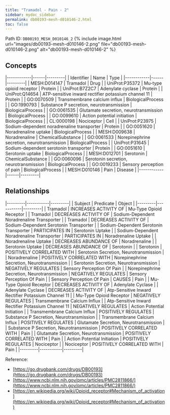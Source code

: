 ```yaml
---
title: "Tramadol - Pain - 2"
sidebar: mydoc_sidebar
permalink: db00193-mesh-d010146-2.html
toc: false 
---
```



Path ID: `DB00193_MESH_D010146_2`
{% include image.html url="images/db00193-mesh-d010146-2.png" file="db00193-mesh-d010146-2.png" alt="db00193-mesh-d010146-2" %}

## Concepts

|------------|------|---------|
| Identifier | Name | Type    |
|------------|------|---------|
| MESH:D014147 | Tramadol | Drug |
| UniProt:P35372 | Mu-type opioid receptor | Protein |
| UniProt:B7Z2C7 | Adenylate cyclase | Protein |
| UniProt:Q14654 | ATP-sensitive inward rectifier potassium channel 11 | Protein |
| GO:0070509 | Transmembrane calcium influx | BiologicalProcess |
| GO:1990793 | Substance P secretion, neurotransmission | BiologicalProcess |
| GO:0061535 | Glutamate secretion, neurotransmission | BiologicalProcess |
| GO:0099610 | Action potential initiation | BiologicalProcess |
| CL:0000198 | Nociceptor | Cell |
| UniProt:P23975 | Sodium-dependent noradrenaline transporter | Protein |
| GO:0051620 | Noradrenaline uptake | BiologicalProcess |
| MESH:D009638 | Noradrenaline | ChemicalSubstance |
| GO:0061533 | Norepinephrine secretion, neurotransmission | BiologicalProcess |
| UniProt:P31645 | Sodium-dependent serotonin transporter | Protein |
| GO:0051610 | Serotonin uptake | BiologicalProcess |
| MESH:D012701 | Serotonin | ChemicalSubstance |
| GO:0060096 | Serotonin secretion, neurotransmission | BiologicalProcess |
| GO:0019233 | Sensory perception of pain | BiologicalProcess |
| MESH:D010146 | Pain | Disease |
|------------|------|---------|

## Relationships

|---------|-----------|---------|
| Subject | Predicate | Object  |
|---------|-----------|---------|
| Tramadol | INCREASES ACTIVITY OF | Mu-Type Opioid Receptor |
| Tramadol | DECREASES ACTIVITY OF | Sodium-Dependent Noradrenaline Transporter |
| Tramadol | DECREASES ACTIVITY OF | Sodium-Dependent Serotonin Transporter |
| Sodium-Dependent Serotonin Transporter | PARTICIPATES IN | Serotonin Uptake |
| Sodium-Dependent Noradrenaline Transporter | PARTICIPATES IN | Noradrenaline Uptake |
| Noradrenaline Uptake | DECREASES ABUNDANCE OF | Noradrenaline |
| Serotonin Uptake | DECREASES ABUNDANCE OF | Serotonin |
| Serotonin | POSITIVELY CORRELATED WITH | Serotonin Secretion, Neurotransmission |
| Noradrenaline | POSITIVELY CORRELATED WITH | Norepinephrine Secretion, Neurotransmission |
| Serotonin Secretion, Neurotransmission | NEGATIVELY REGULATES | Sensory Perception Of Pain |
| Norepinephrine Secretion, Neurotransmission | NEGATIVELY REGULATES | Sensory Perception Of Pain |
| Sensory Perception Of Pain | CAUSES | Pain |
| Mu-Type Opioid Receptor | DECREASES ACTIVITY OF | Adenylate Cyclase |
| Adenylate Cyclase | DECREASES ACTIVITY OF | Atp-Sensitive Inward Rectifier Potassium Channel 11 |
| Mu-Type Opioid Receptor | NEGATIVELY REGULATES | Transmembrane Calcium Influx |
| Atp-Sensitive Inward Rectifier Potassium Channel 11 | NEGATIVELY REGULATES | Action Potential Initiation |
| Transmembrane Calcium Influx | POSITIVELY REGULATES | Substance P Secretion, Neurotransmission |
| Transmembrane Calcium Influx | POSITIVELY REGULATES | Glutamate Secretion, Neurotransmission |
| Substance P Secretion, Neurotransmission | POSITIVELY CORRELATED WITH | Pain |
| Glutamate Secretion, Neurotransmission | POSITIVELY CORRELATED WITH | Pain |
| Action Potential Initiation | POSITIVELY REGULATES | Nociceptor |
| Nociceptor | POSITIVELY CORRELATED WITH | Pain |
|---------|-----------|---------|

Reference: 
  - [https://go.drugbank.com/drugs/DB00193](https://go.drugbank.com/drugs/DB00193)
  - [https://www.ncbi.nlm.nih.gov/pmc/articles/PMC2811866/](https://www.ncbi.nlm.nih.gov/pmc/articles/PMC2811866/)
  - [https://en.wikipedia.org/wiki/Opioid_receptor#Mechanism_of_activation](https://en.wikipedia.org/wiki/Opioid_receptor#Mechanism_of_activation)
